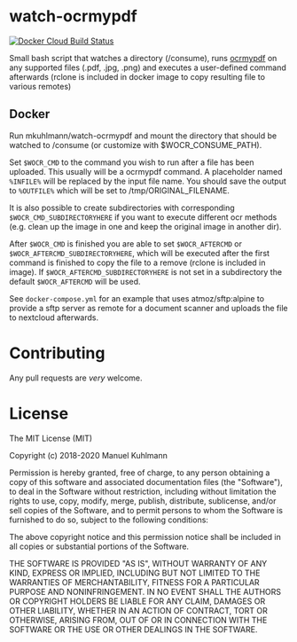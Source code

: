 
# watch-ocrmypdf

[![Docker Cloud Build Status](https://img.shields.io/docker/cloud/build/mkuhlmann/watch-ocrmypdf.svg)](https://hub.docker.com/r/mkuhlmann/watch-ocrmypdf)

Small bash script that watches a directory (/consume), runs [ocrmypdf](https://github.com/jbarlow83/OCRmyPDF) on any supported files (.pdf, .jpg, .png) and executes a user-defined command afterwards (rclone is included in docker image to copy resulting file to various remotes)


## Docker

Run mkuhlmann/watch-ocrmypdf and mount the directory that should be watched to /consume (or customize with $WOCR_CONSUME_PATH).

Set `$WOCR_CMD` to the command you wish to run after a file has been uploaded. This usually will be a ocrmypdf command. A placeholder named `%INFILE%` will be replaced by the input file name. You should save the output to `%OUTFILE%` which will be set to /tmp/ORIGINAL_FILENAME.

It is also possible to create subdirectories with corresponding `$WOCR_CMD_SUBDIRECTORYHERE` if you want to execute different ocr methods (e.g. clean up the image in one and keep the original image in another dir).

After `$WOCR_CMD` is finished you are able to set `$WOCR_AFTERCMD` or  `$WOCR_AFTERCMD_SUBDIRECTORYHERE`, which will be executed after the first command is finished to copy the file to a remove (rclone is included in image). If `$WOCR_AFTERCMD_SUBDIRECTORYHERE` is not set in a subdirectory the default `$WOCR_AFTERCMD` will be used. 

See `docker-compose.yml` for an example that uses atmoz/sftp:alpine to provide a sftp server as remote for a document scanner and uploads the file to nextcloud afterwards.

# Contributing

Any pull requests are *very* welcome.

# License

The MIT License (MIT)

Copyright (c) 2018-2020 Manuel Kuhlmann

Permission is hereby granted, free of charge, to any person obtaining a copy of this software and associated documentation files (the "Software"), to deal in the Software without restriction, including without limitation the rights to use, copy, modify, merge, publish, distribute, sublicense, and/or sell copies of the Software, and to permit persons to whom the Software is furnished to do so, subject to the following conditions:

The above copyright notice and this permission notice shall be included in all copies or substantial portions of the Software.

THE SOFTWARE IS PROVIDED "AS IS", WITHOUT WARRANTY OF ANY KIND, EXPRESS OR IMPLIED, INCLUDING BUT NOT LIMITED TO THE WARRANTIES OF MERCHANTABILITY, FITNESS FOR A PARTICULAR PURPOSE AND NONINFRINGEMENT. IN NO EVENT SHALL THE AUTHORS OR COPYRIGHT HOLDERS BE LIABLE FOR ANY CLAIM, DAMAGES OR OTHER LIABILITY, WHETHER IN AN ACTION OF CONTRACT, TORT OR OTHERWISE, ARISING FROM, OUT OF OR IN CONNECTION WITH THE SOFTWARE OR THE USE OR OTHER DEALINGS IN THE SOFTWARE.
